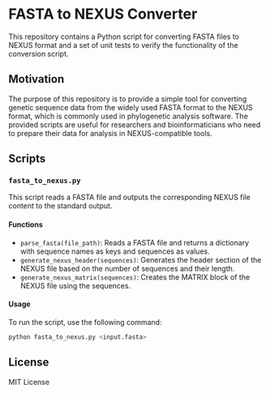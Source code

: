 # FASTA to NEXUS Converter

This repository contains a Python script for converting FASTA files to NEXUS format and a set of unit tests to verify the functionality of the conversion script.

## Motivation

The purpose of this repository is to provide a simple tool for converting genetic sequence data from the widely used FASTA format to the NEXUS format, which is commonly used in phylogenetic analysis software. The provided scripts are useful for researchers and bioinformaticians who need to prepare their data for analysis in NEXUS-compatible tools.

## Scripts

### `fasta_to_nexus.py`

This script reads a FASTA file and outputs the corresponding NEXUS file content to the standard output.

#### Functions

- `parse_fasta(file_path)`: Reads a FASTA file and returns a dictionary with sequence names as keys and sequences as values.
- `generate_nexus_header(sequences)`: Generates the header section of the NEXUS file based on the number of sequences and their length.
- `generate_nexus_matrix(sequences)`: Creates the MATRIX block of the NEXUS file using the sequences.

#### Usage

To run the script, use the following command:

```bash
python fasta_to_nexus.py <input.fasta>
```
## License
MIT License
